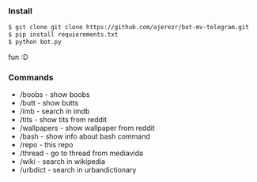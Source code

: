 ### Install
```sh
$ git clone git clone https://github.com/ajerezr/bot-mv-telegram.git
$ pip install requierements.txt
$ python bot.py
```
fun :D

### Commands
* /boobs - show boobs
* /butt - show butts
* /imb - search in imdb
* /tits - show tits from reddit
* /wallpapers - show wallpaper from reddit
* /bash <command> - show info about bash command
* /repo - this repo
* /thread - go to thread from mediavida
* /wiki - search in wikipedia
* /urbdict - search in urbandictionary
